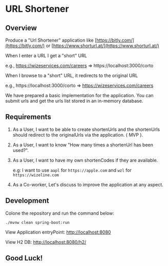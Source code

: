 # URL Shortener

## Overview
Produce a "Url Shortener" application like [https://bitly.com/](https://bitly.com/) or [https://www.shorturl.at/](https://www.shorturl.at/) 

When I enter a URL I get a "short" URL

e.g., https://wizeservices.com/careers ⇒ https://localhost:3000/corto

When I browse to a "short" URL, it redirects to the original URL

e.g., https://localhost:3000/corto ⇒ https://wizeservices.com/careers

We have prepared a basic implementation for the application. You can submit urls and get the urls list stored in an in-memory database.

## Requirements

 1. As a User, I want to be able to create shortenUrls and the shortenUrls should redirect to the originalUrls via the application. ( MVP ).
 
2. As a User, I want to know "How many times a shortenUrl has been used?".

3. As a User, I want to have my own shortenCodes if they are available.

    e.g: 
        I want to use `aapl` for `https://apple.com` and `wzl` for `https://wizeline.com`

4. As a Co-worker, Let's discuss to improve the application at any aspect.


## Development

Colone the repository and run the command below:

`./mvnw clean spring-boot:run`

View Application entryPoint: [http://localhost:8080](http://localhost:8080)

View H2 DB: [http://localhost:8080/h2/](http://localhost:8080/h2/)


## Good Luck!




